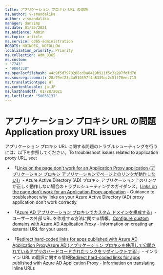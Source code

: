 ```yaml
---
title: アプリケーション プロキシ URL の問題
ms.author: v-smandalika
author: v-smandalika
manager: dansimp
ms.date: 01/25/2021
ms.audience: Admin
ms.topic: article
ms.service: o365-administration
ROBOTS: NOINDEX, NOFOLLOW
localization_priority: Priority
ms.collection: Adm_O365
ms.custom:
- "7743"
- "9004338"
ms.openlocfilehash: 44c9f5d7970286cd0a8419b911f5c3e287fdfd70
ms.sourcegitcommit: 28a79ef23c4a510397f4a8339ac2c5ff70eec713
ms.translationtype: HT
ms.contentlocale: ja-JP
ms.lasthandoff: 01/28/2021
ms.locfileid: "50036137"
---
```

# <a name="application-proxy-url-issues"></a><span data-ttu-id="53974-102">アプリケーション プロキシ URL の問題</span><span class="sxs-lookup"><span data-stu-id="53974-102">Application proxy URL issues</span></span>

<span data-ttu-id="53974-103">アプリケーション プロキシ URL に関する問題のトラブルシューティングを行うには、以下を参照してください。</span><span class="sxs-lookup"><span data-stu-id="53974-103">To troubleshoot issues related to application proxy URL, see:</span></span>

- <span data-ttu-id="53974-104">「[Links on the page don't work for an Application Proxy application (アプリケーション プロキシ アプリケーションでページ上のリンクが動作しない)](https://docs.microsoft.com/azure/active-directory/manage-apps/application-proxy-page-links-broken-problem)」- Azure Active Directory (AD) プロキシ アプリケーション上のリンクが正しく動作しない場合のトラブルシューティングのガイダンス。</span><span class="sxs-lookup"><span data-stu-id="53974-104">[Links on the page don't work for an Application Proxy application](https://docs.microsoft.com/azure/active-directory/manage-apps/application-proxy-page-links-broken-problem)  - Guidance to troubleshoot why links on your Azure Active Directory (AD) proxy application don't work correctly.</span></span>

- <span data-ttu-id="53974-105">「[Azure AD アプリケーション プロキシでカスタム ドメインを構成する](https://docs.microsoft.com/azure/active-directory/manage-apps/application-proxy-configure-custom-domain)」- ユーザーの外部 URL を作成する方法に関する情報。</span><span class="sxs-lookup"><span data-stu-id="53974-105">[Configure custom domains with Azure AD Application Proxy](https://docs.microsoft.com/azure/active-directory/manage-apps/application-proxy-configure-custom-domain)  - Information on creating an external URL for your users.</span></span>

- <span data-ttu-id="53974-106">「[Redirect hard-coded links for apps published with Azure AD Application ProxyAzure AD (アプリケーション プロキシを使用して公開されているアプリのハードコードされたリンクをリダイレクトする)](https://docs.microsoft.com/azure/active-directory/manage-apps/application-proxy-configure-hard-coded-link-translation)」- インライン URL の翻訳に関する情報</span><span class="sxs-lookup"><span data-stu-id="53974-106">[Redirect hard-coded links for apps published with Azure AD Application Proxy](https://docs.microsoft.com/azure/active-directory/manage-apps/application-proxy-configure-hard-coded-link-translation)  - Information on translating inline URLs</span></span>

